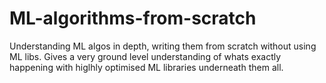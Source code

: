 # ML-algorithms-from-scratch
Understanding ML algos in depth, writing them from scratch without using ML libs.
Gives a very ground level understanding of whats exactly happening with higlhly optimised ML libraries underneath them all.
